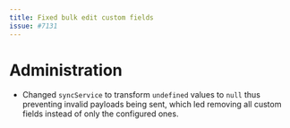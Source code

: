 ```yaml
---
title: Fixed bulk edit custom fields
issue: #7131
---
```

# Administration
* Changed `syncService` to transform `undefined` values to `null` thus preventing invalid payloads being sent, which led removing all custom fields instead of only the configured ones.

